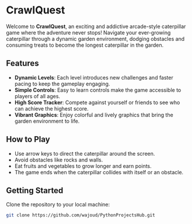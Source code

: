 # CrawlQuest

Welcome to **CrawlQuest**, an exciting and addictive arcade-style caterpillar game where the adventure never stops! Navigate your ever-growing caterpillar through a dynamic garden environment, dodging obstacles and consuming treats to become the longest caterpillar in the garden.

## Features

- **Dynamic Levels**: Each level introduces new challenges and faster pacing to keep the gameplay engaging.
- **Simple Controls**: Easy to learn controls make the game accessible to players of all ages.
- **High Score Tracker**: Compete against yourself or friends to see who can achieve the highest score.
- **Vibrant Graphics**: Enjoy colorful and lively graphics that bring the garden environment to life.

## How to Play

- Use arrow keys to direct the caterpillar around the screen.
- Avoid obstacles like rocks and walls.
- Eat fruits and vegetables to grow longer and earn points.
- The game ends when the caterpillar collides with itself or an obstacle.

## Getting Started

Clone the repository to your local machine:

```bash
git clone https://github.com/wajoud/PythonProjectsHub.git
```
